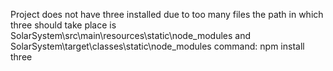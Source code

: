 Project does not have three installed due to too many files
the path in which three should take place is
SolarSystem\src\main\resources\static\node_modules and
SolarSystem\target\classes\static\node_modules
command: npm install three
